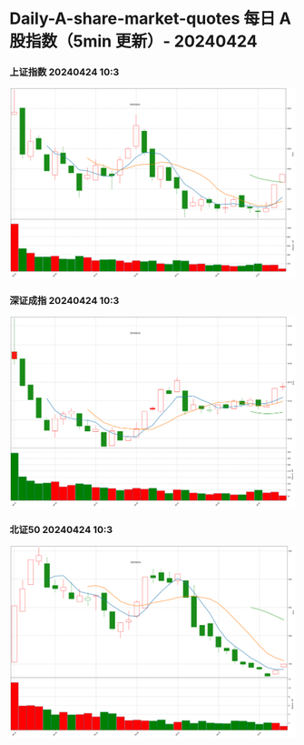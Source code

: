 
# Daily-A-share-market-quotes 每日 A 股指数（5min 更新）- 20240424

### 上证指数 20240424 10:3
![](./fig/2024/4/20240424-sh000001.png)

### 深证成指 20240424 10:3
![](./fig/2024/4/20240424-sz399001.png)

### 北证50 20240424 10:3
![](./fig/2024/4/20240424-bj899050.png)
